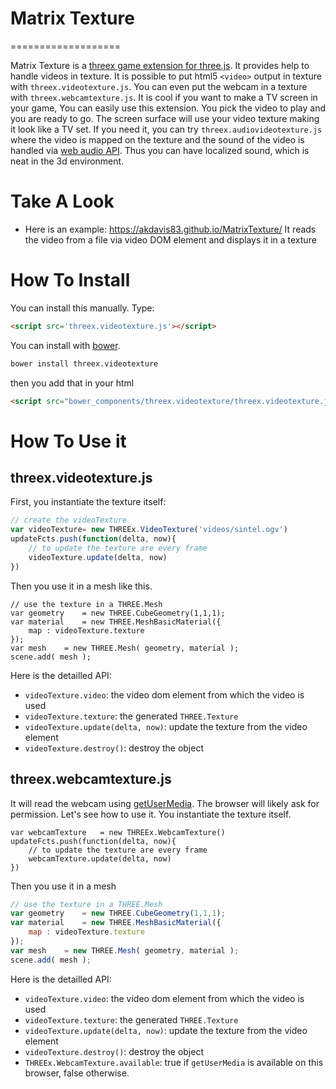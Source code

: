 # Matrix Texture
===================

Matrix Texture is a [threex game extension for three.js](http://www.threejsgames.com/extensions/).
It provides help to handle videos in texture.
It is possible to put html5 ```<video>``` output in texture with ```threex.videotexture.js```.
You can even put the webcam in a texture with ```threex.webcamtexture.js```.
It is cool if you want to make a TV screen in your game, You can easily use this extension. You pick the video to play and you are ready to go. 
The screen surface will use your video texture making it look like a TV set.
If you need it, you can try ```threex.audiovideotexture.js``` where the
video is mapped on the texture and the sound of the video
is handled via 
[web audio API](https://dvcs.w3.org/hg/audio/raw-file/tip/webaudio/specification.html).
Thus you can have localized sound, which is neat in the 3d environment.

Take A Look
===============
* Here is an example: https://akdavis83.github.io/MatrixTexture/
It reads the video from a file via video DOM element and displays it in a texture



How To Install
==============

You can install this manually. Type:

```html
<script src='threex.videotexture.js'></script>
```

You can install with [bower](http://bower.io/).

```bash
bower install threex.videotexture
```

then you add that in your html

```html
<script src="bower_components/threex.videotexture/threex.videotexture.js"></script>
```

How To Use it
=============

## threex.videotexture.js

First, you instantiate the texture itself:

```JAVASCRIPT
// create the videoTexture
var videoTexture= new THREEx.VideoTexture('videos/sintel.ogv')
updateFcts.push(function(delta, now){
	// to update the texture are every frame
	videoTexture.update(delta, now)
})
```

Then you use it in a mesh like this.
	
```JS
// use the texture in a THREE.Mesh
var geometry	= new THREE.CubeGeometry(1,1,1);
var material	= new THREE.MeshBasicMaterial({
	map	: videoTexture.texture
});
var mesh	= new THREE.Mesh( geometry, material );
scene.add( mesh );
```

Here is the detailled API:

* ```videoTexture.video```: the video dom element from which the video is used
* ```videoTexture.texture```: the generated ```THREE.Texture``` 
* ```videoTexture.update(delta, now)```: update the texture from the video element
* ```videoTexture.destroy()```: destroy the object

## threex.webcamtexture.js

It will read the webcam using
[getUserMedia](https://developer.mozilla.org/en-US/docs/Web/API/Navigator.getUserMedia).
The browser will likely ask for permission.
Let's see how to use it. You instantiate the texture itself.

```JS
var webcamTexture	= new THREEx.WebcamTexture()
updateFcts.push(function(delta, now){
	// to update the texture are every frame
	webcamTexture.update(delta, now)
})
```

Then you use it in a mesh

	
```javascript
// use the texture in a THREE.Mesh
var geometry	= new THREE.CubeGeometry(1,1,1);
var material	= new THREE.MeshBasicMaterial({
	map	: videoTexture.texture
});
var mesh	= new THREE.Mesh( geometry, material );
scene.add( mesh );
```

Here is the detailled API:

* ```videoTexture.video```: the video dom element from which the video is used
* ```videoTexture.texture```: the generated ```THREE.Texture``` 
* ```videoTexture.update(delta, now)```: update the texture from the video element
* ```videoTexture.destroy()```: destroy the object
* ```THREEx.WebcamTexture.available```: true if ```getUserMedia``` is available on this
browser, false otherwise.
